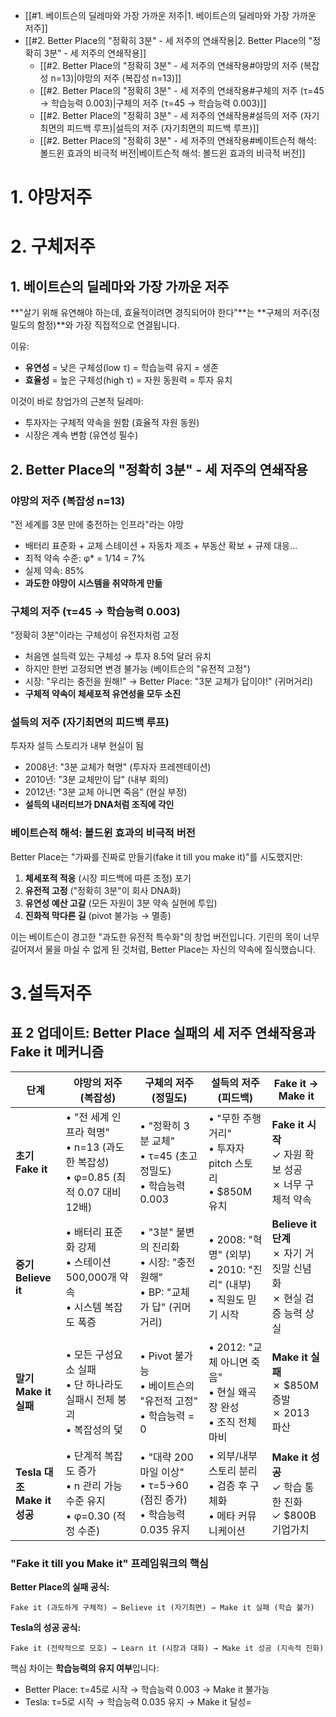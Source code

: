 - [[#1. 베이트슨의 딜레마와 가장 가까운 저주|1. 베이트슨의 딜레마와 가장 가까운 저주]]
- [[#2. Better Place의 "정확히 3분" - 세 저주의 연쇄작용|2. Better Place의 "정확히 3분" - 세 저주의 연쇄작용]]
	- [[#2. Better Place의 "정확히 3분" - 세 저주의 연쇄작용#야망의 저주 (복잡성 n=13)|야망의 저주 (복잡성 n=13)]]
	- [[#2. Better Place의 "정확히 3분" - 세 저주의 연쇄작용#구체의 저주 (τ=45 → 학습능력 0.003)|구체의 저주 (τ=45 → 학습능력 0.003)]]
	- [[#2. Better Place의 "정확히 3분" - 세 저주의 연쇄작용#설득의 저주 (자기최면의 피드백 루프)|설득의 저주 (자기최면의 피드백 루프)]]
	- [[#2. Better Place의 "정확히 3분" - 세 저주의 연쇄작용#베이트슨적 해석: 볼드윈 효과의 비극적 버전|베이트슨적 해석: 볼드윈 효과의 비극적 버전]]



# 1. 야망저주

# 2. 구체저주
## 1. 베이트슨의 딜레마와 가장 가까운 저주

**"살기 위해 유연해야 하는데, 효율적이려면 경직되어야 한다"**는 **구체의 저주(정밀도의 함정)**와 가장 직접적으로 연결됩니다.

이유:

- **유연성** = 낮은 구체성(low τ) = 학습능력 유지 = 생존
- **효율성** = 높은 구체성(high τ) = 자원 동원력 = 투자 유치

이것이 바로 창업가의 근본적 딜레마:

- 투자자는 구체적 약속을 원함 (효율적 자원 동원)
- 시장은 계속 변함 (유연성 필수)

## 2. Better Place의 "정확히 3분" - 세 저주의 연쇄작용

### 야망의 저주 (복잡성 n=13)

"전 세계를 3분 만에 충전하는 인프라"라는 야망

- 배터리 표준화 + 교체 스테이션 + 자동차 제조 + 부동산 확보 + 규제 대응...
- 최적 약속 수준: φ* = 1/14 = 7%
- 실제 약속: 85%
- **과도한 야망이 시스템을 취약하게 만듦**

### 구체의 저주 (τ=45 → 학습능력 0.003)

"정확히 3분"이라는 구체성이 유전자처럼 고정

- 처음엔 설득력 있는 구체성 → 투자 8.5억 달러 유치
- 하지만 한번 고정되면 변경 불가능 (베이트슨의 "유전적 고정")
- 시장: "우리는 충전을 원해!" → Better Place: "3분 교체가 답이야!" (귀머거리)
- **구체적 약속이 체세포적 유연성을 모두 소진**

### 설득의 저주 (자기최면의 피드백 루프)

투자자 설득 스토리가 내부 현실이 됨

- 2008년: "3분 교체가 혁명" (투자자 프레젠테이션)
- 2010년: "3분 교체만이 답" (내부 회의)
- 2012년: "3분 교체 아니면 죽음" (현실 부정)
- **설득의 내러티브가 DNA처럼 조직에 각인**

### 베이트슨적 해석: 볼드윈 효과의 비극적 버전

Better Place는 "가짜를 진짜로 만들기(fake it till you make it)"를 시도했지만:

1. **체세포적 적응** (시장 피드백에 따른 조정) 포기
2. **유전적 고정** ("정확히 3분"이 회사 DNA화)
3. **유연성 예산 고갈** (모든 자원이 3분 약속 실현에 투입)
4. **진화적 막다른 길** (pivot 불가능 → 멸종)

이는 베이트슨이 경고한 "과도한 유전적 특수화"의 창업 버전입니다. 기린의 목이 너무 길어져서 물을 마실 수 없게 된 것처럼, Better Place는 자신의 약속에 질식했습니다.

# 3.설득저주


## 표 2 업데이트: Better Place 실패의 세 저주 연쇄작용과 Fake it 메커니즘

|단계|야망의 저주<br>(복잡성)|구체의 저주<br>(정밀도)|설득의 저주<br>(피드백)|Fake it → Make it|
|---|---|---|---|---|
|**초기<br>Fake it**|• "전 세계 인프라 혁명"<br>• n=13 (과도한 복잡성)<br>• φ=0.85 (최적 0.07 대비 12배)|• "정확히 3분 교체"<br>• τ=45 (초고정밀도)<br>• 학습능력 0.003|• "무한 주행거리"<br>• 투자자 pitch 스토리<br>• $850M 유치|**Fake it 시작**<br>✓ 자원 확보 성공<br>✗ 너무 구체적 약속|
|**중기<br>Believe it**|• 배터리 표준화 강제<br>• 스테이션 500,000개 약속<br>• 시스템 복잡도 폭증|• "3분" 불변의 진리화<br>• 시장: "충전 원해"<br>• BP: "교체가 답" (귀머거리)|• 2008: "혁명" (외부)<br>• 2010: "진리" (내부)<br>• 직원도 믿기 시작|**Believe it 단계**<br>✗ 자기 거짓말 신념화<br>✗ 현실 검증 능력 상실|
|**말기<br>Make it 실패**|• 모든 구성요소 실패<br>• 단 하나라도 실패시 전체 붕괴<br>• 복잡성의 덫|• Pivot 불가능<br>• 베이트슨의 "유전적 고정"<br>• 학습능력 = 0|• 2012: "교체 아니면 죽음"<br>• 현실 왜곡장 완성<br>• 조직 전체 마비|**Make it 실패**<br>✗ $850M 증발<br>✗ 2013 파산|
|**Tesla 대조<br>Make it 성공**|• 단계적 복잡도 증가<br>• n 관리 가능 수준 유지<br>• φ=0.30 (적정 수준)|• "대략 200마일 이상"<br>• τ=5→60 (점진 증가)<br>• 학습능력 0.035 유지|• 외부/내부 스토리 분리<br>• 검증 후 구체화<br>• 메타 커뮤니케이션|**Make it 성공**<br>✓ 학습 통한 진화<br>✓ $800B 기업가치|

### "Fake it till you Make it" 프레임워크의 핵심

**Better Place의 실패 공식:**

```
Fake it (과도하게 구체적) → Believe it (자기최면) → Make it 실패 (학습 불가)
```

**Tesla의 성공 공식:**

```
Fake it (전략적으로 모호) → Learn it (시장과 대화) → Make it 성공 (지속적 진화)
```

핵심 차이는 **학습능력의 유지 여부**입니다:

- Better Place: τ=45로 시작 → 학습능력 0.003 → Make it 불가능
- Tesla: τ=5로 시작 → 학습능력 0.035 유지 → Make it 달성=